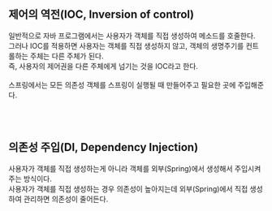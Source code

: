 ## 제어의 역전(IOC, Inversion of control)

일반적으로 자바 프로그램에서는 사용자가 객체를 직접 생성하여 메소드를 호줄한다.<br>
그러나 IOC를 적용하면 사용자는 객체를 직접 생성하지 않고, 객체의 생명주기를 컨트롤하는 주체는 다른 주체가 된다.<br>
즉, 사용자의 제어권을 다른 주체에게 넘기는 것을 IOC라고 한다.
<br><br>
스프링에서는 모든 의존성 객체를 스프링이 실행될 때 만들어주고 필요한 곳에 주입해준다.

<br><br>

## 의존성 주입(DI, Dependency Injection)
사용자가 객체를 직접 생성하는게 아니라 객체를 외부(Spring)에서 생성해서 주입시켜주는 방식이다.<br>
사용자가 객체를 직접 생성하는 경우 의존성이 높아지는데 외부(Spring)에서 직접 생성하여 관리하면 의존성이 줄어든다.
